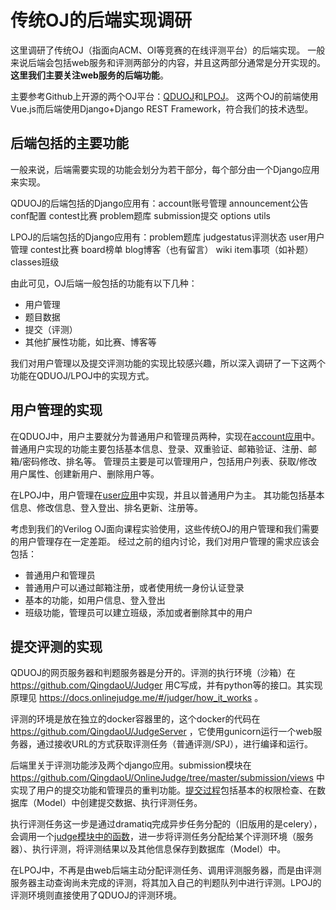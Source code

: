 # 传统OJ的后端实现调研

这里调研了传统OJ（指面向ACM、OI等竞赛的在线评测平台）的后端实现。
一般来说后端会包括web服务和评测两部分的内容，并且这两部分通常是分开实现的。**这里我们主要关注web服务的后端功能**。

主要参考Github上开源的两个OJ平台：[QDUOJ](https://github.com/QingdaoU/OnlineJudge)和[LPOJ](https://github.com/Linzecong/LPOJ)。
这两个OJ的前端使用Vue.js而后端使用Django+Django REST Framework，符合我们的技术选型。

## 后端包括的主要功能

一般来说，后端需要实现的功能会划分为若干部分，每个部分由一个Django应用来实现。

QDUOJ的后端包括的Django应用有：account账号管理 announcement公告 conf配置 contest比赛 problem题库 submission提交 options utils

LPOJ的后端包括的Django应用有：problem题库 judgestatus评测状态 user用户管理 contest比赛 board榜单 blog博客（也有留言） wiki item事项（如补题） classes班级

由此可见，OJ后端一般包括的功能有以下几种：

- 用户管理
- 题目数据
- 提交（评测）
- 其他扩展性功能，如比赛、博客等

我们对用户管理以及提交评测功能的实现比较感兴趣，所以深入调研了一下这两个功能在QDUOJ/LPOJ中的实现方式。

## 用户管理的实现

在QDUOJ中，用户主要就分为普通用户和管理员两种，实现在[account应用](https://github.com/QingdaoU/OnlineJudge/tree/master/account)中。
普通用户实现的功能主要包括基本信息、登录、双重验证、邮箱验证、注册、邮箱/密码修改、排名等。
管理员主要是可以管理用户，包括用户列表、获取/修改用户属性、创建新用户、删除用户等。

在LPOJ中，用户管理在[user应用](https://github.com/Linzecong/LPOJ/blob/master/Backend/user)中实现，并且以普通用户为主。
其功能包括基本信息、修改信息、登入登出、排名更新、注册等。

考虑到我们的Verilog OJ面向课程实验使用，这些传统OJ的用户管理和我们需要的用户管理存在一定差距。
经过之前的组内讨论，我们对用户管理的需求应该会包括：

- 普通用户和管理员
- 普通用户可以通过邮箱注册，或者使用统一身份认证登录
- 基本的功能，如用户信息、登入登出
- 班级功能，管理员可以建立班级，添加或者删除其中的用户

## 提交评测的实现

QDUOJ的网页服务器和判题服务器是分开的。评测的执行环境（沙箱）在 https://github.com/QingdaoU/Judger 用C写成，并有python等的接口。其实现原理见 https://docs.onlinejudge.me/#/judger/how_it_works 。

评测的环境是放在独立的docker容器里的，这个docker的代码在 https://github.com/QingdaoU/JudgeServer ，它使用gunicorn运行一个web服务器，通过接收URL的方式获取评测任务（普通评测/SPJ），进行编译和运行。

后端里关于评测功能涉及两个django应用。submission模块在 https://github.com/QingdaoU/OnlineJudge/tree/master/submission/views 中实现了用户的提交功能和管理员的重判功能。[提交过程](https://github.com/QingdaoU/OnlineJudge/blob/master/submission/views/oj.py#L50)包括基本的权限检查、在数据库（Model）中创建提交数据、执行评测任务。

执行评测任务这一步是通过dramatiq完成异步任务分配的（旧版用的是celery），会调用一个[judge模块中的函数](https://github.com/QingdaoU/OnlineJudge/blob/master/judge/tasks.py#L10)，进一步将评测任务分配给某个评测环境（服务器）、执行评测，将评测结果以及其他信息保存到数据库（Model）中。

在LPOJ中，不再是由web后端主动分配评测任务、调用评测服务器，而是由评测服务器主动查询尚未完成的评测，将其加入自己的判题队列中进行评测。LPOJ的评测环境则直接使用了QDUOJ的评测环境。